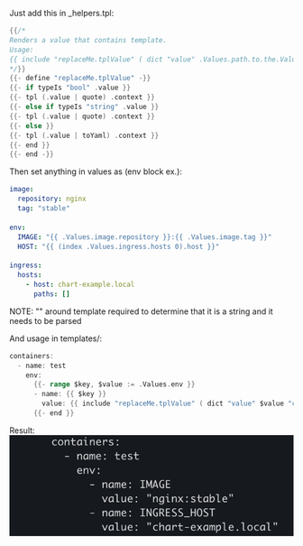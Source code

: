 Just add this in _helpers.tpl:
```go
{{/*
Renders a value that contains template.
Usage:
{{ include "replaceMe.tplValue" ( dict "value" .Values.path.to.the.Value "context" $) }}
*/}}
{{- define "replaceMe.tplValue" -}}
{{- if typeIs "bool" .value }}
{{- tpl (.value | quote) .context }}
{{- else if typeIs "string" .value }}
{{- tpl (.value | quote) .context }}
{{- else }}
{{- tpl (.value | toYaml) .context }}
{{- end }}
{{- end -}}
```

Then set anything in values as (env block ex.):
```yaml
image:
  repository: nginx
  tag: "stable"

env:
  IMAGE: "{{ .Values.image.repository }}:{{ .Values.image.tag }}"
  HOST: "{{ (index .Values.ingress.hosts 0).host }}"

ingress:
  hosts:
    - host: chart-example.local
      paths: []
```

NOTE: "" around template required to determine that it is a string and it needs to be parsed

And usage in templates/:
```go
containers:
  - name: test
    env:
      {{- range $key, $value := .Values.env }}
      - name: {{ $key }}
        value: {{ include "replaceMe.tplValue" ( dict "value" $value "context" $) }}
      {{- end }}
```

Result:
![ResultImage](https://raw.githubusercontent.com/oanogin/gist-stuff/master/helm-template-in-values/result.png)